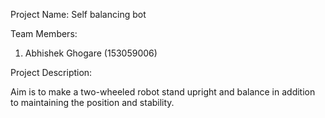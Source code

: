 Project Name: Self balancing bot

Team Members:

1. Abhishek Ghogare (153059006)

Project Description:

Aim is to make a two-wheeled robot stand upright and balance in addition to maintaining the position and stability.
